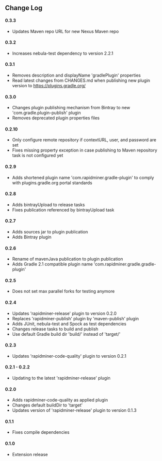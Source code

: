 ## Change Log

#### 0.3.3
* Updates Maven repo URL for new Nexus Maven repo

#### 0.3.2
* Increases nebula-test dependency to version 2.2.1

#### 0.3.1
* Removes description and displayName 'gradlePlugin' properties
* Read latest changes from CHANGES.md when publishing new plugin version to https://plugins.gradle.org/

#### 0.3.0
* Changes plugin publishing mechanism from Bintray to new 'com.gradle.plugin-publish' plugin
* Removes deprecated plugin properties files

#### 0.2.10
* Only configure remote repository if contextURL, user, and password are set
* Fixes missing property exception in case publishing to Maven repository task is not configured yet

#### 0.2.9
* Adds shortened plugin name 'com.rapidminer.gradle-plugin' to comply with plugins.gradle.org portal standards

#### 0.2.8
* Adds bintrayUpload to release tasks
* Fixes publication referenced by bintrayUpload task

#### 0.2.7
* Adds sources jar to plugin publication 
* Adds Bintray plugin

#### 0.2.6
* Rename of mavenJava publication to plugin publication
* Adds Gradle 2.1 compatible plugin name 'com.rapidminer.gradle.gradle-plugin'

#### 0.2.5
* Does not set max parallel forks for testing anymore

#### 0.2.4
* Updates 'rapidminer-release' plugin to version 0.2.0
* Replaces 'rapidminer-publish' plugin by 'maven-publish' plugin
* Adds JUnit, nebula-test and Spock as test dependencies
* Changes release tasks to build and publish
* Use default Gradle build dir 'build/' instead of 'target/'

#### 0.2.3
* Updates 'rapidminer-code-quality' plugin to version 0.2.1

#### 0.2.1 - 0.2.2
* Updating to the latest 'rapidminer-release' plugin

#### 0.2.0
* Adds rapidminer-code-quality as applied plugin
* Changes default buildDir to 'target'
* Updates version of 'rapidminer-release' plugin to version 0.1.3

#### 0.1.1
* Fixes compile dependencies

#### 0.1.0 
* Extension release


